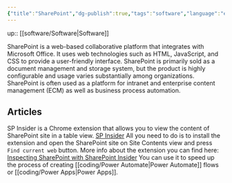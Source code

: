 ```yaml
---
{"title":"SharePoint","dg-publish":true,"tags":"software","language":"en","permalink":"/software/share-point/","dgPassFrontmatter":true}
---
```


up:: [[software/Software\|Software]]

SharePoint is a web-based collaborative platform that integrates with Microsoft Office. It uses web technologies such as HTML, JavaScript, and CSS to provide a user-friendly interface. SharePoint is primarily sold as a document management and storage system, but the product is highly configurable and usage varies substantially among organizations. SharePoint is often used as a platform for intranet and enterprise content management (ECM) as well as business process automation.

## Articles

SP Insider is a Chrome extension that allows you to view the content of SharePoint site in a table view.
[SP Insider](https://chrome.google.com/webstore/detail/sp-insider/gjckpigahcbffmeofjfedlffddhfidhj)
All you need to do is to install the extension and open the SharePoint site on Site Contents view and press `Find current web` button. More info about the extension you can find here: [Inspecting SharePoint with SharePoint Insider](https://www.youtube.com/watch?v=FzwrHBIwCaM)
You can use it to speed up the process of creating [[coding/Power Automate\|Power Automate]] flows or [[coding/Power Apps\|Power Apps]].
